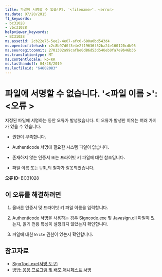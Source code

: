 ```yaml
---
title: 파일에 서명할 수 없습니다. '<filename>'. <error>
ms.date: 07/20/2015
f1_keywords:
- bc31028
- vbc31028
helpviewer_keywords:
- BC31028
ms.assetid: 2cb22e75-5ee2-4e07-afc0-680a0bd543d4
ms.openlocfilehash: c2c8b97d0f3e4e2f19636f52ba24e160120cdb95
ms.sourcegitcommit: 2701302a99cafbe0d86d53d540eb0fa7e9b46b36
ms.translationtype: MT
ms.contentlocale: ko-KR
ms.lasthandoff: 04/28/2019
ms.locfileid: "64602083"
---
```

# <a name="unable-to-sign-file-filename-error"></a>파일에 서명할 수 없습니다. '\<파일 이름 >': \<오류 >
지정된 파일에 서명하는 동안 오류가 발생했습니다. 이 오류가 발생한 이유는 여러 가지가 있을 수 있습니다.  
  
- 권한이 부족합니다.  
  
- Authenticode 서명에 필요한 시스템 파일이 없습니다.  
  
- 존재하지 않는 인증서 또는 프라이빗 키 파일에 대한 참조입니다.  
  
- 파일 이름 또는 URL의 철자가 잘못되었습니다.  
  
 **오류 ID:** BC31028  
  
## <a name="to-correct-this-error"></a>이 오류를 해결하려면  
  
1. 올바른 인증서 및 프라이빗 키 파일 이름을 입력합니다.  
  
2. Authenticode 서명을 사용하는 경우 Signcode.exe 및 Javasign.dll 파일이 있는지, 읽기 전용 특성이 설정되지 않았는지 확인합니다.  
  
3. 파일에 대한 `Write` 권한이 있는지 확인합니다.  
  
## <a name="see-also"></a>참고자료

- [SignTool.exe(서명 도구)](../../framework/tools/signtool-exe.md)
- [방법: 응용 프로그램 및 배포 매니페스트 서명](/visualstudio/ide/how-to-sign-application-and-deployment-manifests)
